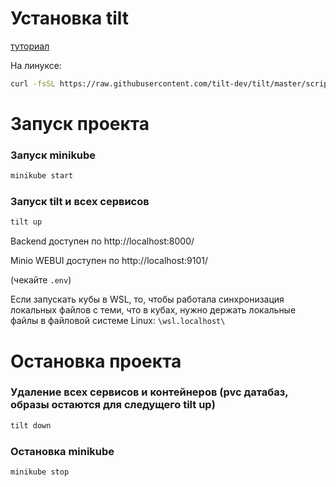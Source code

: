 # Установка tilt

[туториал](https://docs.tilt.dev/install.html)

На линуксе:
```bash
curl -fsSL https://raw.githubusercontent.com/tilt-dev/tilt/master/scripts/install.sh | bash
```

# Запуск проекта

### Запуск minikube

```bash
minikube start
```

### Запуск tilt и всех сервисов

```bash
tilt up
```

Backend доступен по http://localhost:8000/

Minio WEBUI доступен по http://localhost:9101/

(чекайте `.env`)

Если запускать кубы в WSL, то, чтобы работала синхронизация локальных файлов с теми, что в кубах, нужно держать локальные файлы в файловой системе Linux: `\wsl.localhost\`

# Остановка проекта

### Удаление всех сервисов и контейнеров (pvc датабаз, образы остаются для следущего tilt up)

```bash
tilt down
```

### Остановка minikube

```bash
minikube stop
```
